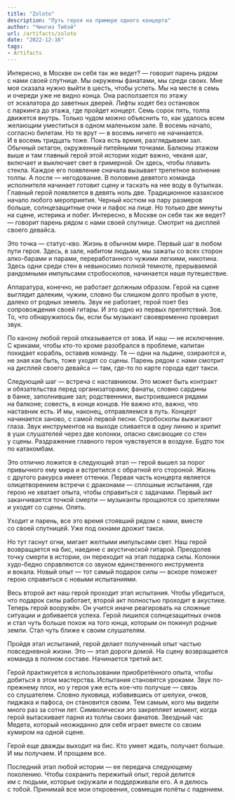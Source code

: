```yaml
---
title: "Zoloto"
description: "Путь героя на примере одного концерта"
author: "Чингиз Тибэй"
url: /artifacts/zoloto
date: "2022-12-16"
tags: 
- Artifacts
---
```


<div class="wide">

Интересно, в&nbsp;Москве он&nbsp;себя так&nbsp;же ведет? &mdash;&nbsp;говорит парень рядом с&nbsp;нами своей спутнице. Мы&nbsp;окружены фанатами, мы&nbsp;среди своих. Мне моя сказала нужно выйти в&nbsp;шесть, чтобы успеть. Мы&nbsp;на&nbsp;месте в&nbsp;семь и&nbsp;очереди уже не&nbsp;видно конца. Она расползается по&nbsp;этажу от&nbsp;эскалатора до&nbsp;заветных дверей. Лифты ходят без остановок с&nbsp;паркинга до&nbsp;этажа, где пройдет концерт. Семь сорок пять, толпа движется внутрь. Только чудом можно объяснить&nbsp;то, как удалось всем желающим уместиться в&nbsp;одном маленьком зале. В&nbsp;восемь начало, согласно билетам. Но&nbsp;те&nbsp;врут&nbsp;&mdash; в&nbsp;восемь ничего не&nbsp;начинается. И&nbsp;в&nbsp;восемь тридцать тоже. Пока есть время, разглядываем зал. Обычный октагон, окруженный питейными точками. Балконы этажом выше и&nbsp;там главный герой этой истории ходит важно, чеканя шаг, включает и&nbsp;выключает свет в&nbsp;гримерной. Он&nbsp;здесь, чтобы плавить стекла. Каждое его появление сначала вызывает трепетное волнение толпы. А&nbsp;после&nbsp;&mdash; негодование. В&nbsp;половине девятого команда исполнителя начинает готовит сцену и&nbsp;таскать на&nbsp;нее воду в&nbsp;бутылках. Главный герой появляется в&nbsp;девять ноль две. Традиционное казахское начало любого мероприятия. Черный костюм на&nbsp;пару размеров больше, солнцезащитные очки и&nbsp;пафос на&nbsp;лице. Но&nbsp;только две минуты на&nbsp;сцене, истерика и&nbsp;побег. Интересно, в&nbsp;Москве он&nbsp;себя так&nbsp;же ведет? &mdash;&nbsp;говорит парень рядом с&nbsp;нами своей спутнице. Смотрит на&nbsp;дисплей своего девайса.

Это точка&nbsp;&mdash; статус-кво. Жизнь в&nbsp;обычном мире. Первый шаг в&nbsp;любом пути героя. Здесь, в&nbsp;зале, набитом людьми, мы&nbsp;зажаты со&nbsp;всех сторон алко-барами и&nbsp;парами, переработанного чужими легкими, никотина. Здесь одни среди стен в&nbsp;невыносимо полной темноте, прерываемой рандомными импульсами стробоскопов, начинается наше путешествие.

Аппаратура, конечно, не&nbsp;работает должным образом. Герой на&nbsp;сцене выглядит далеким, чужим, словно&nbsp;бы слишком долго пробыл в&nbsp;уюте, далеко от&nbsp;родных земель. Звук не&nbsp;работает, герой поет без сопровождения своей гитары. И&nbsp;это одно из&nbsp;первых препятствий. Зов. То, что обнаружилось&nbsp;бы, если&nbsp;бы музыкант своевременно проверил звук.

По&nbsp;канону любой герой отказывается от&nbsp;зова. И&nbsp;наш&nbsp;&mdash; не&nbsp;исключение. С&nbsp;криками, чтобы кто-то кроме разобрался в&nbsp;проблеме, капитан покидает корабль, оставив команду. Те&nbsp;&mdash; одни на&nbsp;льдине, озираются&nbsp;и, не&nbsp;зная как быть, тоже уходят со&nbsp;сцены. Парень рядом с&nbsp;нами смотрит на&nbsp;дисплей своего девайса&nbsp;&mdash; там, где-то по&nbsp;карте города едет такси.

Следующий шаг&nbsp;&mdash; встреча с&nbsp;наставником. Это может быть контракт и&nbsp;обязательства перед организаторами; фанаты, словно сардины в&nbsp;банке, заполнившие зал; родственники, выстроившиеся рядами на&nbsp;балконе; совесть, в&nbsp;конце концов. Не&nbsp;важно кто, важно, что наставник есть. И&nbsp;мы, наконец, отправляемся в&nbsp;путь. Концерт начинается заново, с&nbsp;самой первой песни. Стробоскопы выжигают глаза. Звук инструментов на&nbsp;выходе сливается в&nbsp;одну линию и&nbsp;хрипит в&nbsp;уши слушателей через две колонки, опасно свисающие со&nbsp;стен у&nbsp;сцены. Раздражение главного героя чувствуется в&nbsp;воздухе. Будто ток по&nbsp;катакомбам.

Это отлично ложится в&nbsp;следующий этап&nbsp;&mdash; герой вышел за&nbsp;порог привычного ему мира и&nbsp;встретился с&nbsp;обратной его стороной. Жизнь с&nbsp;другого ракурса имеет оттенки. Первая часть концерта является олицетворением встречи с&nbsp;драконами&nbsp;&mdash; сплошные испытания, где герою не&nbsp;хватает опыта, чтобы справиться с&nbsp;задачами. Первый акт заканчивается точкой смерти&nbsp;&mdash; музыканты прощаются со&nbsp;зрителями и&nbsp;уходят со&nbsp;сцены. Опять.

Уходит и&nbsp;парень, все это время стоявший рядом с&nbsp;нами, вместе со&nbsp;своей спутницей. Уже под окнами дрожит такси.

Но&nbsp;тут гаснут огни, мигает желтыми импульсами свет. Наш герой возвращается на&nbsp;бис, наедине с&nbsp;акустической гитарой. Преодолев точку смерти в&nbsp;истории, он&nbsp;переходит на&nbsp;этап подарка силы. Колонки худо-бедно справляются со&nbsp;звуком единственного инструмента и&nbsp;вокала. Новый опыт&nbsp;&mdash; тот самый подарок силы&nbsp;&mdash; вскоре поможет герою справиться с&nbsp;новыми испытаниями.

Весь второй акт наш герой проходит этап испытания. Чтобы убедиться, что подарок силы работает, второй акт полностью проходит в&nbsp;акустике. Теперь герой вооружён. Он&nbsp;учится иначе реагировать на&nbsp;сложные ситуации и&nbsp;добивается успеха. Герой лишился солнцезащитных очков и&nbsp;стал чуть больше похож на&nbsp;того юнца, которым он&nbsp;покинул родные земли. Стал чуть ближе к&nbsp;своим слушателям.

Пройдя этап испытаний, герой делает полученный опыт частью повседневной жизни. Это&nbsp;&mdash; этап дороги домой. На&nbsp;сцену возвращается команда в&nbsp;полном составе. Начинается третий акт.

Герой практикуется в&nbsp;использовании приобретённого опыта, чтобы добиться в&nbsp;этом мастерства. Испытания становятся уроками. Звук по-прежнему плох, но&nbsp;у&nbsp;героя уже есть кое-что получше&nbsp;&mdash; связь со&nbsp;слушателем. Словно луковица, избавившись от&nbsp;шелухи, очков, пиджака и&nbsp;пафоса, он&nbsp;становится своим. Тем самым, кого мы&nbsp;видели много раз за&nbsp;сотни лет. Символически это закрепляет момент, когда герой вытаскивает парня из&nbsp;толпы своих фанатов. Звездный час Медета, который неожиданно для себя играет вместе со&nbsp;своим кумиром на&nbsp;одной сцене.

Герой еще дважды выходит на&nbsp;бис. Кто умеет ждать, получает больше. И&nbsp;мы&nbsp;получаем. И&nbsp;прощаем все.

Последний этап любой истории&nbsp;&mdash; ее&nbsp;передача следующему поколению. Чтобы сохранить пережитый опыт, герой делится им&nbsp;с&nbsp;людьми, которые окружали и&nbsp;поддерживали его. А&nbsp;я&nbsp;делюсь с&nbsp;тобой. Принимай все мои откровения, совмещая полёты с&nbsp;падением.

</div>